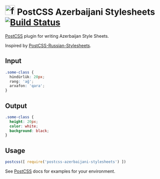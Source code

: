 <img src="https://assets-cdn.github.com/images/icons/emoji/unicode/1f1e6-1f1ff.png?v7" alt="flag" width="32" /> PostCSS Azerbaijani Stylesheets [![Build Status][ci-img]][ci]
===

[PostCSS] plugin for writing Azerbaijan Style Sheets.

Inspired by [PostCSS-Russian-Stylesheets](https://github.com/Semigradsky/postcss-russian-stylesheets).

[PostCSS]: https://github.com/postcss/postcss
[ci-img]:  https://travis-ci.org/ashurbeyli/postcss-azerbaijani-stylesheets.svg
[ci]:      https://travis-ci.org/ashurbeyli/postcss-azerbaijani-stylesheets

## Input
```css
.some-class {
  hündürlük: 20px;
  rəng: 'ağ';
  arxafon: 'qara';
}
```


## Output
```css
.some-class {
  height: 20px;
  color: white;
  background: black;
}
```

## Usage
```js
postcss([ require('postcss-azerbaijani-stylesheets') ])
```

See [PostCSS] docs for examples for your environment.